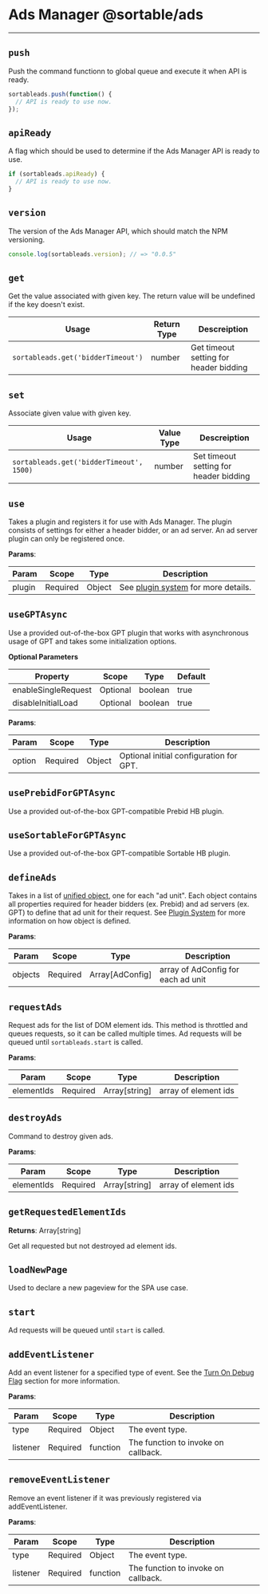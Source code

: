 # Ads Manager @sortable/ads

---

## `push`

Push the command functionn to global queue and execute it when API is ready.

```js
sortableads.push(function() {
  // API is ready to use now.
});
```

## `apiReady`

A flag which should be used to determine if the Ads Manager API is ready to use.

```js
if (sortableads.apiReady) {
  // API is ready to use now.
}
```

## `version`

The version of the Ads Manager API, which should match the NPM versioning.

```js
console.log(sortableads.version); // => "0.0.5"
```

## `get`

Get the value associated with given key. The return value will be undefined if the key doesn't exist.

| Usage                              | Return Type | Descreiption                           |
|------------------------------------|-------------|----------------------------------------|
| `sortableads.get('bidderTimeout')` | number      | Get timeout setting for header bidding |

## `set`

Associate given value with given key.

| Usage                                    | Value Type | Descreiption                           |
|------------------------------------------|------------|----------------------------------------|
| `sortableads.get('bidderTimeout', 1500)` | number     | Set timeout setting for header bidding |

## `use`

Takes a plugin and registers it for use with Ads Manager. The plugin consists of settings for either a header bidder, or an ad server. An ad server plugin can only be registered once.

**Params**:

| Param  | Scope    |Type    | Description                                             |
|--------|----------|--------|---------------------------------------------------------|
| plugin | Required | Object | See [plugin system](plugin-system.md) for more details. |


## `useGPTAsync`

Use a provided out-of-the-box GPT plugin that works with asynchronous usage of GPT and takes some initialization options.

**Optional Parameters**

| Property            | Scope    | Type    | Default |
|---------------------|----------|---------|---------|
| enableSingleRequest | Optional | boolean | true    |
| disableInitialLoad  | Optional | boolean | true    |

**Params**:

| Param  | Scope    |Type    | Description                             |
|--------|----------|--------|-----------------------------------------|
| option | Required | Object | Optional initial configuration for GPT. |

## `usePrebidForGPTAsync`

Use a provided out-of-the-box GPT-compatible Prebid HB plugin.

## `useSortableForGPTAsync`

Use a provided out-of-the-box GPT-compatible Sortable HB plugin.

## `defineAds`

Takes in a list of [unified object](plugin-system.md#use-one-unified-object-for-all-plugins), one for each "ad unit". Each object contains all properties required for header bidders (ex. Prebid) and ad servers (ex. GPT) to define that ad unit for their request. See [Plugin System](plugin-system.md) for more information on how object is defined.

**Params**:

| Param   | Scope    | Type            | Description                        |
|---------|----------|-----------------|------------------------------------|
| objects | Required | Array[AdConfig] | array of AdConfig for each ad unit |

## `requestAds`

Request ads for the list of DOM element ids. This method is throttled and queues requests, so it can be called multiple times. Ad requests will be queued until `sortableads.start` is called.

**Params**:

| Param      | Scope    | Type          | Description          |
|------------|----------|---------------|----------------------|
| elementIds | Required | Array[string] | array of element ids |

## `destroyAds`

Command to destroy given ads.

**Params**:

| Param      | Scope    | Type          | Description          |
|------------|----------|---------------|----------------------|
| elementIds | Required | Array[string] | array of element ids |

## `getRequestedElementIds`

**Returns**: Array[string]

Get all requested but not destroyed ad element ids.

## `loadNewPage`

Used to declare a new pageview for the SPA use case.

## `start`

Ad requests will be queued until `start` is called.

## `addEventListener`

Add an event listener for a specified type of event. See the [Turn On Debug Flag](development-tips.md#turn-on-debug-flag) section for more information.

**Params**:

| Param     | Scope    |Type      | Description                         |
|-----------|----------|----------|-------------------------------------|
| type      | Required | Object   | The event type.                     |
| listener  | Required | function | The function to invoke on callback. |

## `removeEventListener`

Remove an event listener if it was previously registered via addEventListener.

**Params**:

| Param     | Scope    |Type      | Description                         |
|-----------|----------|----------|-------------------------------------|
| type      | Required | Object   | The event type.                     |
| listener  | Required | function | The function to invoke on callback. |
